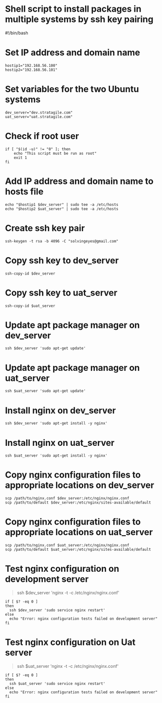 # Shell script to install packages in multiple systems by ssh key pairing


#!/bin/bash

# Set IP address and domain name
```
hostip1="192.168.56.100"
hostip2="192.168.56.101"
```
# Set variables for the two Ubuntu systems
```
dev_server="dev.stratagile.com"
uat_server="uat.stratagile.com"
```
# Check if root user
```
if [ "$(id -u)" != "0" ]; then
    echo "This script must be run as root"
    exit 1
fi
```
# Add IP address and domain name to hosts file
```
echo "$hostip1 $dev_server" | sudo tee -a /etc/hosts
echo "$hostip2 $uat_server" | sudo tee -a /etc/hosts
```

# Create ssh key pair
```
ssh-keygen -t rsa -b 4096 -C "solvingeyes@gmail.com"
```
# Copy ssh key to dev_server
```
ssh-copy-id $dev_server
```
# Copy ssh key to uat_server
```
ssh-copy-id $uat_server
```
# Update apt package manager on dev_server
```
ssh $dev_server 'sudo apt-get update'
```
# Update apt package manager on uat_server
```
ssh $uat_server 'sudo apt-get update'
```
# Install nginx on dev_server
```
ssh $dev_server 'sudo apt-get install -y nginx'
```
# Install nginx on uat_server
```
ssh $uat_server 'sudo apt-get install -y nginx'
```
# Copy nginx configuration files to appropriate locations on dev_server
```
scp /path/to/nginx.conf $dev_server:/etc/nginx/nginx.conf
scp /path/to/default $dev_server:/etc/nginx/sites-available/default
```
# Copy nginx configuration files to appropriate locations on uat_server
```
scp /path/to/nginx.conf $uat_server:/etc/nginx/nginx.conf
scp /path/to/default $uat_server:/etc/nginx/sites-available/default
```
# Test nginx configuration on development server
> ssh $dev_server 'nginx -t -c /etc/nginx/nginx.conf'
```
if [ $? -eq 0 ]
then
  ssh $dev_server 'sudo service nginx restart'
else
  echo "Error: nginx configuration tests failed on development server"
fi
```
# Test nginx configuration on Uat server
> ssh $uat_server 'nginx -t -c /etc/nginx/nginx.conf'
```
if [ $? -eq 0 ]
then
  ssh $uat_server 'sudo service nginx restart'
else
  echo "Error: nginx configuration tests failed on development server"
fi
```

